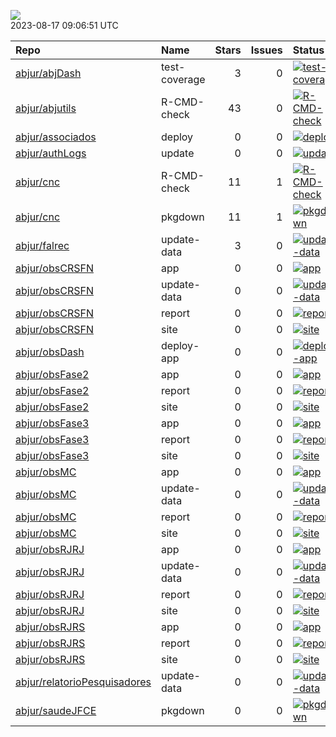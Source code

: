 ![](https://github.com/abjur/abjStatus/workflows/Render%20Status/badge.svg)  
2023-08-17 09:06:51 UTC

| Repo                                                                            | Name          |  Stars|  Issues| Status                                                                                                                                                                     |
|:--------------------------------------------------------------------------------|:--------------|------:|-------:|:---------------------------------------------------------------------------------------------------------------------------------------------------------------------------|
| [abjur/abjDash](https://github.com/abjur/abjDash)                               | test-coverage |      3|       0| [![test-coverage](https://github.com/abjur/abjDash/workflows/test-coverage/badge.svg)](https://github.com/abjur/abjDash/actions/runs/1930316364)                           |
| [abjur/abjutils](https://github.com/abjur/abjutils)                             | R-CMD-check   |     43|       0| [![R-CMD-check](https://github.com/abjur/abjutils/workflows/R-CMD-check/badge.svg)](https://github.com/abjur/abjutils/actions/runs/3961811675)                             |
| [abjur/associados](https://github.com/abjur/associados)                         | deploy        |      0|       0| [![deploy](https://github.com/abjur/associados/workflows/deploy/badge.svg)](https://github.com/abjur/associados/actions/runs/1989734689)                                   |
| [abjur/authLogs](https://github.com/abjur/authLogs)                             | update        |      0|       0| [![update](https://github.com/abjur/authLogs/workflows/update/badge.svg)](https://github.com/abjur/authLogs/actions/runs/5885937322)                                       |
| [abjur/cnc](https://github.com/abjur/cnc)                                       | R-CMD-check   |     11|       1| [![R-CMD-check](https://github.com/abjur/cnc/workflows/R-CMD-check/badge.svg)](https://github.com/abjur/cnc/actions/runs/2665598388)                                       |
| [abjur/cnc](https://github.com/abjur/cnc)                                       | pkgdown       |     11|       1| [![pkgdown](https://github.com/abjur/cnc/workflows/pkgdown/badge.svg)](https://github.com/abjur/cnc/actions/runs/2665598386)                                               |
| [abjur/falrec](https://github.com/abjur/falrec)                                 | update-data   |      3|       0| [![update-data](https://github.com/abjur/falrec/workflows/update-data/badge.svg)](https://github.com/abjur/falrec/actions/runs/5845682630)                                 |
| [abjur/obsCRSFN](https://github.com/abjur/obsCRSFN)                             | app           |      0|       0| [![app](https://github.com/abjur/obsCRSFN/workflows/app/badge.svg)](https://github.com/abjur/obsCRSFN/actions/runs/3275679243)                                             |
| [abjur/obsCRSFN](https://github.com/abjur/obsCRSFN)                             | update-data   |      0|       0| [![update-data](https://github.com/abjur/obsCRSFN/workflows/update-data/badge.svg)](https://github.com/abjur/obsCRSFN/actions/runs/4257190932)                             |
| [abjur/obsCRSFN](https://github.com/abjur/obsCRSFN)                             | report        |      0|       0| [![report](https://github.com/abjur/obsCRSFN/workflows/report/badge.svg)](https://github.com/abjur/obsCRSFN/actions/runs/4418231115)                                       |
| [abjur/obsCRSFN](https://github.com/abjur/obsCRSFN)                             | site          |      0|       0| [![site](https://github.com/abjur/obsCRSFN/workflows/site/badge.svg)](https://github.com/abjur/obsCRSFN/actions/runs/3473830519)                                           |
| [abjur/obsDash](https://github.com/abjur/obsDash)                               | deploy-app    |      0|       0| [![deploy-app](https://github.com/abjur/obsDash/workflows/deploy-app/badge.svg)](https://github.com/abjur/obsDash/actions/runs/5848798915)                                 |
| [abjur/obsFase2](https://github.com/abjur/obsFase2)                             | app           |      0|       0| [![app](https://github.com/abjur/obsFase2/workflows/app/badge.svg)](https://github.com/abjur/obsFase2/actions/runs/2652390783)                                             |
| [abjur/obsFase2](https://github.com/abjur/obsFase2)                             | report        |      0|       0| [![report](https://github.com/abjur/obsFase2/workflows/report/badge.svg)](https://github.com/abjur/obsFase2/actions/runs/4057189310)                                       |
| [abjur/obsFase2](https://github.com/abjur/obsFase2)                             | site          |      0|       0| [![site](https://github.com/abjur/obsFase2/workflows/site/badge.svg)](https://github.com/abjur/obsFase2/actions/runs/3945338845)                                           |
| [abjur/obsFase3](https://github.com/abjur/obsFase3)                             | app           |      0|       0| [![app](https://github.com/abjur/obsFase3/workflows/app/badge.svg)](https://github.com/abjur/obsFase3/actions/runs/2186616925)                                             |
| [abjur/obsFase3](https://github.com/abjur/obsFase3)                             | report        |      0|       0| [![report](https://github.com/abjur/obsFase3/workflows/report/badge.svg)](https://github.com/abjur/obsFase3/actions/runs/3276719437)                                       |
| [abjur/obsFase3](https://github.com/abjur/obsFase3)                             | site          |      0|       0| [![site](https://github.com/abjur/obsFase3/workflows/site/badge.svg)](https://github.com/abjur/obsFase3/actions/runs/2340253444)                                           |
| [abjur/obsMC](https://github.com/abjur/obsMC)                                   | app           |      0|       0| [![app](https://github.com/abjur/obsMC/workflows/app/badge.svg)](https://github.com/abjur/obsMC/actions/runs/4332578598)                                                   |
| [abjur/obsMC](https://github.com/abjur/obsMC)                                   | update-data   |      0|       0| [![update-data](https://github.com/abjur/obsMC/workflows/update-data/badge.svg)](https://github.com/abjur/obsMC/actions/runs/3815327795)                                   |
| [abjur/obsMC](https://github.com/abjur/obsMC)                                   | report        |      0|       0| [![report](https://github.com/abjur/obsMC/workflows/report/badge.svg)](https://github.com/abjur/obsMC/actions/runs/4297153855)                                             |
| [abjur/obsMC](https://github.com/abjur/obsMC)                                   | site          |      0|       0| [![site](https://github.com/abjur/obsMC/workflows/site/badge.svg)](https://github.com/abjur/obsMC/actions/runs/3911354990)                                                 |
| [abjur/obsRJRJ](https://github.com/abjur/obsRJRJ)                               | app           |      0|       0| [![app](https://github.com/abjur/obsRJRJ/workflows/app/badge.svg)](https://github.com/abjur/obsRJRJ/actions/runs/2616460610)                                               |
| [abjur/obsRJRJ](https://github.com/abjur/obsRJRJ)                               | update-data   |      0|       0| [![update-data](https://github.com/abjur/obsRJRJ/workflows/update-data/badge.svg)](https://github.com/abjur/obsRJRJ/actions/runs/2665338147)                               |
| [abjur/obsRJRJ](https://github.com/abjur/obsRJRJ)                               | report        |      0|       0| [![report](https://github.com/abjur/obsRJRJ/workflows/report/badge.svg)](https://github.com/abjur/obsRJRJ/actions/runs/2617599128)                                         |
| [abjur/obsRJRJ](https://github.com/abjur/obsRJRJ)                               | site          |      0|       0| [![site](https://github.com/abjur/obsRJRJ/workflows/site/badge.svg)](https://github.com/abjur/obsRJRJ/actions/runs/2693253086)                                             |
| [abjur/obsRJRS](https://github.com/abjur/obsRJRS)                               | app           |      0|       0| [![app](https://github.com/abjur/obsRJRS/workflows/app/badge.svg)](https://github.com/abjur/obsRJRS/actions/runs/2455247164)                                               |
| [abjur/obsRJRS](https://github.com/abjur/obsRJRS)                               | report        |      0|       0| [![report](https://github.com/abjur/obsRJRS/workflows/report/badge.svg)](https://github.com/abjur/obsRJRS/actions/runs/2912378454)                                         |
| [abjur/obsRJRS](https://github.com/abjur/obsRJRS)                               | site          |      0|       0| [![site](https://github.com/abjur/obsRJRS/workflows/site/badge.svg)](https://github.com/abjur/obsRJRS/actions/runs/2912329985)                                             |
| [abjur/relatorioPesquisadores](https://github.com/abjur/relatorioPesquisadores) | update-data   |      0|       0| [![update-data](https://github.com/abjur/relatorioPesquisadores/workflows/update-data/badge.svg)](https://github.com/abjur/relatorioPesquisadores/actions/runs/5853322983) |
| [abjur/saudeJFCE](https://github.com/abjur/saudeJFCE)                           | pkgdown       |      0|       0| [![pkgdown](https://github.com/abjur/saudeJFCE/workflows/pkgdown/badge.svg)](https://github.com/abjur/saudeJFCE/actions/runs/4724601602)                                   |
